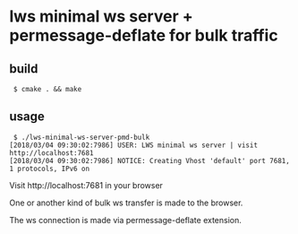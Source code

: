 # lws minimal ws server + permessage-deflate for bulk traffic

## build

```
 $ cmake . && make
```

## usage

```
 $ ./lws-minimal-ws-server-pmd-bulk
[2018/03/04 09:30:02:7986] USER: LWS minimal ws server | visit http://localhost:7681
[2018/03/04 09:30:02:7986] NOTICE: Creating Vhost 'default' port 7681, 1 protocols, IPv6 on
```

Visit http://localhost:7681 in your browser

One or another kind of bulk ws transfer is made to the browser.

The ws connection is made via permessage-deflate extension.
